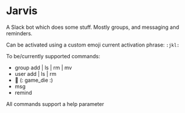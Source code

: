 # Jarvis
A Slack bot which does some stuff. Mostly groups, and messaging and reminders.

Can be activated using a custom emoji current activation phrase: `:jkl:`

To be/currently supported commands:

- group add | ls | rm | mv
- user add | ls | rm
- :game_die: (: game_die :)
- msg
- remind

All commands support a help parameter
